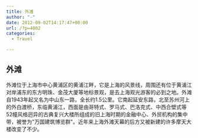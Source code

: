 ```yaml
---
title: ﻿外滩
author: "-"
date: 2012-09-02T14:17:47+00:00
url: /?p=4002
categories:
  - Travel

---
```

## ﻿外滩
外滩位于上海市中心黄浦区的黄浦江畔，它是上海的风景线，周围还有位于黄浦江对岸浦东的东方明珠、金茂大厦等地标景观，是去上海观光游客的必到之地。外滩自1943年起又名为中山东一路，全长约1.5公里。它南起延安东路，北至苏州河上的外白渡桥，东临黄浦江，西面是由哥特式、罗马式、巴洛克式、中西合壁式等52幢风格迥异的古典复兴大楼所组成的旧上海时期的金融中心、外贸机构的集中带，被誉为"万国建筑博览群"。近年来上海外滩天幕的后方又被新建的许多摩天大楼改变了不少。